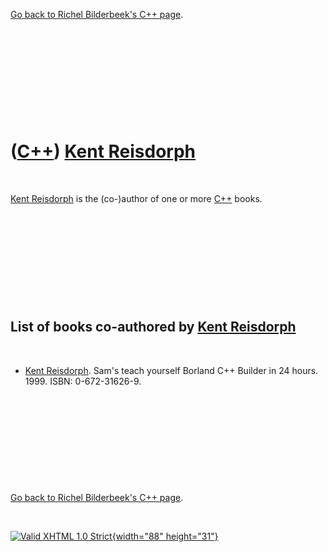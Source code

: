 

[Go back to Richel Bilderbeek's C++ page](Cpp.htm).

 

 

 

 

 

([C++](Cpp.htm)) [Kent Reisdorph](CppKentReisdorph.htm)
=======================================================

 

[Kent Reisdorph](CppKentReisdorph.htm) is the (co-)author of one or more
[C++](Cpp.htm) books.

 

 

 

 

 

List of books co-authored by [Kent Reisdorph](CppKentReisdorph.htm)
-------------------------------------------------------------------

 

-   [Kent Reisdorph](CppKentReisdorph.htm). Sam's teach yourself Borland
    C++ Builder in 24 hours. 1999. ISBN: 0-672-31626-9.

 

 

 

 

 

[Go back to Richel Bilderbeek's C++ page](Cpp.htm).



 

[![Valid XHTML 1.0 Strict](valid-xhtml10.png){width="88"
height="31"}](http://validator.w3.org/check?uri=referer)
